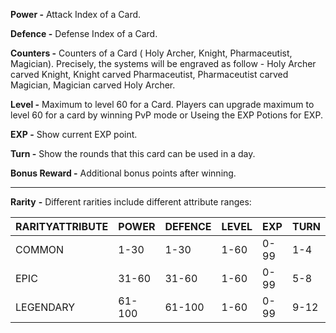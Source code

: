 **Power -** Attack Index of a Card. 

**Defence -** Defense Index of a Card. 

**Counters -** Counters of a Card ( Holy Archer, Knight, Pharmaceutist, Magician). Precisely, the systems will be engraved as follow - Holy Archer carved Knight, Knight carved Pharmaceutist, Pharmaceutist carved Magician, Magician carved Holy Archer.

**Level -** Maximum to level 60 for a Card. Players can upgrade maximum to level 60 for a card by winning PvP mode or Useing the EXP Potions for EXP.

**EXP -** Show current EXP point.

**Turn -** Show the rounds that this card can be used in a day.

**Bonus Reward -** Additional bonus points after winning.

------

**Rarity** **-** Different rarities include different attribute ranges: 

| RARITYATTRIBUTE | POWER  | DEFENCE | LEVEL | EXP  | TURN | BONUSREWARD |
| --------------- | ------ | ------- | ----- | ---- | ---- | ----------- |
| COMMON          | 1-30   | 1-30    | 1-60  | 0-99 | 1-4  | 0-5%        |
| EPIC            | 31-60  | 31-60   | 1-60  | 0-99 | 5-8  | 0-10%       |
| LEGENDARY       | 61-100 | 61-100  | 1-60  | 0-99 | 9-12 | 0-20%       |
